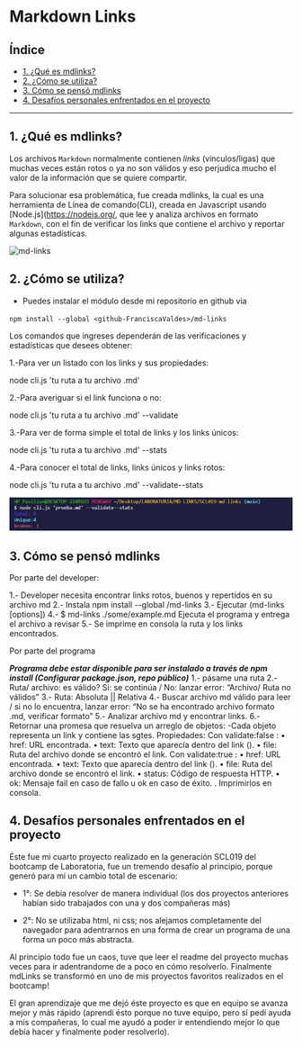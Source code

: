 # Markdown Links

## Índice

* [1. ¿Qué es mdlinks?](#1-¿Qué-es-mdlinks?)
* [2. ¿Cómo se utiliza?](#2-¿Cómo-se-utiliza?)
* [3. Cómo se pensó mdlinks](#3-Cómo-se-pensó-mdlinks)
* [4. Desafíos personales enfrentados en el proyecto](#4-Desafíos-personales-enfrentados-en-el-proyecto)


***

## 1. ¿Qué es mdlinks?

Los archivos `Markdown` normalmente contienen _links_ (vínculos/ligas) que
muchas veces están rotos o ya no son válidos y eso perjudica mucho el valor de
la información que se quiere compartir.

Para solucionar esa problemática, fue creada mdlinks, la cual es una herramienta de Línea de comando(CLI), creada en Javascript usando [Node.js](https://nodejs.org/, que lee y analiza archivos en formato `Markdown`, con el fin de verificar los links que contiene el archivo y reportar algunas estadísticas.

![md-links](https://user-images.githubusercontent.com/110297/42118443-b7a5f1f0-7bc8-11e8-96ad-9cc5593715a6.jpg)

## 2. ¿Cómo se utiliza?
* Puedes instalar el módulo desde mi repositorio en github via 

`npm install --global <github-FranciscaValdes>/md-links`

Los comandos que ingreses dependerán de las verificaciones y estadísticas que desees obtener:

1.-Para ver un listado con los links y sus propiedades:
   
   node cli.js 'tu ruta a tu archivo .md'

2.-Para averiguar si el link funciona o no:

   node cli.js 'tu ruta a tu archivo .md' --validate

3.-Para ver de forma simple el total de links y los links únicos:

   node cli.js 'tu ruta a tu archivo .md' --stats

4.-Para conocer el total de links, links únicos y links rotos:

   node cli.js 'tu ruta a tu archivo .md' --validate--stats

![md-links](./img/cuarto-caso.jpeg)



## 3. Cómo se pensó mdlinks

Por parte del developer:

1.-	Developer necesita encontrar links rotos, buenos y repertidos en su archivo md
2.-	Instala npm install --global <github-FranciscaValdes>/md-links
3.-	 Ejecutar (md-links <path-to-file> [options])
4.-	$ md-links ./some/example.md Ejecuta el programa y entrega el archivo a revisar
5.-	Se imprime en consola la ruta y los links encontrados.

Por parte del programa

***Programa debe estar disponible para ser instalado a través de npm install
(Configurar package.json, repo público)***
1.- pásame una ruta
2.- Ruta/ archivo: es válido? 
Si: se continúa  / No: lanzar error: “Archivo/ Ruta no válidos”
3.- Ruta:  Absoluta  ||  Relativa
4.- Buscar archivo md válido para leer / si no lo encuentra, lanzar error: “No se ha encontrado archivo formato .md, verificar formato”
5.- Analizar archivo md y encontrar links.
6.- Retornar una promesa que resuelva un arreglo de objetos:
-Cada objeto representa un link y contiene las sgtes. Propiedades: 
Con validate:false :
•	href: URL encontrada.
•	text: Texto que aparecía dentro del link (<a>).
•	file: Ruta del archivo donde se encontró el link.
Con validate:true :
•	href: URL encontrada.
•	text: Texto que aparecía dentro del link (<a>).
•	file: Ruta del archivo donde se encontró el link.
•	status: Código de respuesta HTTP.
•	ok: Mensaje fail en caso de fallo u ok en caso de éxito.
. Imprimirlos en consola.


## 4. Desafíos personales enfrentados en el proyecto

Éste fue mi cuarto proyecto realizado en la generación SCL019 del bootcamp de Laboratoria, fue un tremendo desafío al principio, porque generó para mí un cambio total de escenario:

* 1°: Se debía resolver de manera individual (los dos proyectos anteriores habían sido trabajados con una y dos compañeras más)

* 2°: No se utilizaba html, ni css; nos alejamos completamente del navegador para adentrarnos en una forma de crear un programa de una forma un poco más abstracta.

Al principio todo fue un caos, tuve que leer el readme del proyecto muchas veces para ir adentrandome de a poco en cómo resolverlo. Finalmente mdLinks se transformó en uno de mis proyectos favoritos realizados en el bootcamp!

El gran aprendizaje que me dejó éste proyecto es que en equipo se avanza mejor y más rápido (aprendí ésto porque no tuve equipo, pero sí pedí ayuda a mis compañeras, lo cual me ayudó a poder ir entendiendo mejor lo que debía hacer y finalmente poder resolverlo).





















